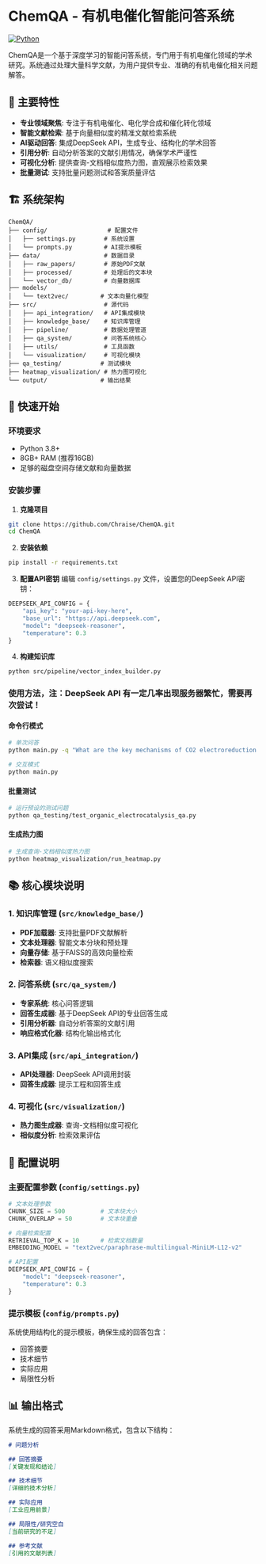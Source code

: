 # ChemQA - 有机电催化智能问答系统

[![Python](https://img.shields.io/badge/Python-3.8+-blue.svg)](https://www.python.org/downloads/)

ChemQA是一个基于深度学习的智能问答系统，专门用于有机电催化领域的学术研究。系统通过处理大量科学文献，为用户提供专业、准确的有机电催化相关问题解答。

## 🌟 主要特性

- **专业领域聚焦**: 专注于有机电催化、电化学合成和催化转化领域
- **智能文献检索**: 基于向量相似度的精准文献检索系统
- **AI驱动回答**: 集成DeepSeek API，生成专业、结构化的学术回答
- **引用分析**: 自动分析答案的文献引用情况，确保学术严谨性
- **可视化分析**: 提供查询-文档相似度热力图，直观展示检索效果
- **批量测试**: 支持批量问题测试和答案质量评估

## 🏗️ 系统架构

```
ChemQA/
├── config/                 # 配置文件
│   ├── settings.py        # 系统设置
│   └── prompts.py         # AI提示模板
├── data/                  # 数据目录
│   ├── raw_papers/        # 原始PDF文献
│   ├── processed/         # 处理后的文本块
│   └── vector_db/         # 向量数据库
├── models/                
│   └── text2vec/         # 文本向量化模型
├── src/                   # 源代码
│   ├── api_integration/   # API集成模块
│   ├── knowledge_base/    # 知识库管理
│   ├── pipeline/          # 数据处理管道
│   ├── qa_system/         # 问答系统核心
│   ├── utils/             # 工具函数
│   └── visualization/     # 可视化模块
├── qa_testing/           # 测试模块
├── heatmap_visualization/ # 热力图可视化
└── output/               # 输出结果
```

## 🚀 快速开始

### 环境要求

- Python 3.8+
- 8GB+ RAM (推荐16GB)
- 足够的磁盘空间存储文献和向量数据

### 安装步骤

1. **克隆项目**
```bash
git clone https://github.com/Chraise/ChemQA.git
cd ChemQA
```

2. **安装依赖**
```bash
pip install -r requirements.txt
```

3. **配置API密钥**
编辑 `config/settings.py` 文件，设置您的DeepSeek API密钥：
```python
DEEPSEEK_API_CONFIG = {
    "api_key": "your-api-key-here",
    "base_url": "https://api.deepseek.com",
    "model": "deepseek-reasoner",
    "temperature": 0.3
}
```

4. **构建知识库**
```bash
python src/pipeline/vector_index_builder.py
```

### 使用方法，注：DeepSeek API 有一定几率出现服务器繁忙，需要再次尝试！

#### 命令行模式
```bash
# 单次问答
python main.py -q "What are the key mechanisms of CO2 electroreduction on copper-based catalysts?"

# 交互模式
python main.py
```

#### 批量测试
```bash
# 运行预设的测试问题
python qa_testing/test_organic_electrocatalysis_qa.py
```

#### 生成热力图
```bash
# 生成查询-文档相似度热力图
python heatmap_visualization/run_heatmap.py
```

## 📚 核心模块说明

### 1. 知识库管理 (`src/knowledge_base/`)
- **PDF加载器**: 支持批量PDF文献解析
- **文本处理器**: 智能文本分块和预处理
- **向量存储**: 基于FAISS的高效向量检索
- **检索器**: 语义相似度搜索

### 2. 问答系统 (`src/qa_system/`)
- **专家系统**: 核心问答逻辑
- **回答生成器**: 基于DeepSeek API的专业回答生成
- **引用分析器**: 自动分析答案的文献引用
- **响应格式化器**: 结构化输出格式化

### 3. API集成 (`src/api_integration/`)
- **API处理器**: DeepSeek API调用封装
- **回答生成器**: 提示工程和回答生成

### 4. 可视化 (`src/visualization/`)
- **热力图生成器**: 查询-文档相似度可视化
- **相似度分析**: 检索效果评估

## 🔧 配置说明

### 主要配置参数 (`config/settings.py`)

```python
# 文本处理参数
CHUNK_SIZE = 500          # 文本块大小
CHUNK_OVERLAP = 50        # 文本块重叠

# 向量检索配置
RETRIEVAL_TOP_K = 10      # 检索文档数量
EMBEDDING_MODEL = "text2vec/paraphrase-multilingual-MiniLM-L12-v2"

# API配置
DEEPSEEK_API_CONFIG = {
    "model": "deepseek-reasoner",
    "temperature": 0.3
}
```

### 提示模板 (`config/prompts.py`)

系统使用结构化的提示模板，确保生成的回答包含：
- 回答摘要
- 技术细节
- 实际应用
- 局限性分析

## 📊 输出格式

系统生成的回答采用Markdown格式，包含以下结构：

```markdown
# 问题分析

## 回答摘要
[关键发现和结论]

## 技术细节
[详细的技术分析]

## 实际应用
[工业应用前景]

## 局限性/研究空白
[当前研究的不足]

## 参考文献
[引用的文献列表]
```
